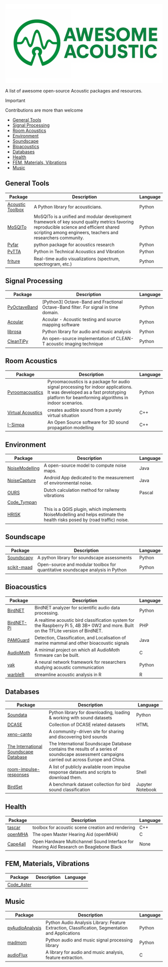 [![Awesome Acoustics](images/logo_1280x640.png)](#)

A list of awesome open-source Acoustic packages and resources.

> [!IMPORTANT]
> Contributions are more than welcome
- [General Tools](#general-tools)
- [Signal Processing](#signal-processing)
- [Room Acoustics](#room-acoustics)
- [Environment](#environment)
- [Soundscape](#soundscape)
- [Bioacoustics](#bioacoustics)
- [Databases](#databases)
- [Health](#health)
- [FEM, Materials, Vibrations](#fem,-materials,-vibrations)
- [Music](#music)


## General Tools

| Package | Description | Language |
|---------|-------------|----------|
| [Acoustic Toolbox](https://github.com/Universite-Gustave-Eiffel/acoustic-toolbox) | A Python library for acousticians. | Python |
| [MoSQITo](https://github.com/Eomys/MoSQITo) | MoSQITo is a unified and modular development framework of key sound quality metrics favoring reproducible science and efficient shared scripting among engineers, teachers and researchers community. | Python |
| [Pyfar](https://github.com/pyfar/pyfar) | python package for acoustics research | Python |
| [PyTTA](https://github.com/PyTTaMaster/PyTTa) | Python in Technical Acoustics and Vibration | Python |
| [friture](https://github.com/tlecomte/friture) | Real-time audio visualizations (spectrum, spectrogram, etc.) | Python |


## Signal Processing

| Package | Description | Language |
|---------|-------------|----------|
| [PyOctaveBand](https://github.com/jmrplens/PyOctaveBand) | [Python3] Octave-Band and Fractional Octave-Band filter. For signal in time domain.  | Python |
| [Acoular](https://github.com/acoular/acoular) | Acoular - Acoustic testing and source mapping software | Python |
| [librosa](https://github.com/librosa/librosa) | Python library for audio and music analysis | Python |
| [CleanTiPy](https://github.com/Universite-Gustave-Eiffel/CleanTiPy) | An open-source implementation of CLEAN-T acoustic imaging technique | Python |


## Room Acoustics

| Package | Description | Language |
|---------|-------------|----------|
| [Pyroomacoustics](https://github.com/LCAV/pyroomacoustics) | Pyroomacoustics is a package for audio signal processing for indoor applications. It was developed as a fast prototyping platform for beamforming algorithms in indoor scenarios. | Python |
| [Virtual Acoustics](https://www.virtualacoustics.org/) | creates audible sound from a purely virtual situation | C++ |
| [I-Simpa](https://github.com/Universite-Gustave-Eiffel/I-Simpa) | An Open Source software for 3D sound propagation modelling | C++ |


## Environment

| Package | Description | Language |
|---------|-------------|----------|
| [NoiseModelling](https://github.com/Universite-Gustave-Eiffel/NoiseModelling) | A open-source model to compute noise maps. | Java |
| [NoiseCapture](https://github.com/Universite-Gustave-Eiffel/NoiseCapture) | Android App dedicated to the measurement of environmental noise. | Java |
| [OURS](https://github.com/rivm-syso/OURS) | Dutch calculation method for railway vibrations | Pascal |
| [Code_Tympan](https://gitlab.com/tympan/code_tympan) |  |  |
| [HRISK](https://gitlab.com/jtagusari/hrisk-noisemodelling) | This is a QGIS plugin, which implements NoiseModelling and helps estimate the health risks posed by (road traffic) noise. |  |


## Soundscape

| Package | Description | Language |
|---------|-------------|----------|
| [Soundscapy](https://github.com/MitchellAcoustics/Soundscapy) | A python library for soundscape assessments | Python |
| [scikit-maad](https://github.com/scikit-maad/scikit-maad) | Open-source and modular toolbox for quantitative soundscape analysis in Python | Python |


## Bioacoustics

| Package | Description | Language |
|---------|-------------|----------|
| [BirdNET](https://github.com/kahst/BirdNET-Analyzer) | BirdNET analyzer for scientific audio data processing. | Python |
| [BirdNET-Pi](https://github.com/Nachtzuster/BirdNET-Pi) | A realtime acoustic bird classification system for the Raspberry Pi 5, 4B 3B+ 0W2 and more. Built on the TFLite version of BirdNET. | PHP |
| [PAMGuard](https://github.com/PAMGuard/PAMGuard) | Detection, Classification, and Localisation of marine mammal and other bioacoustic signals | Java |
| [AudioMoth](https://github.com/OpenAcousticDevices/AudioMoth-Project) | A minimal project on which all AudioMoth firmware can be built. | C |
| [vak](https://github.com/vocalpy/vak) | A neural network framework for researchers studying acoustic communication | Python |
| [warbleR](https://github.com/maRce10/warbleR) | streamline acoustic analysis in R | R |


## Databases

| Package | Description | Language |
|---------|-------------|----------|
| [Soundata](https://github.com/soundata/soundata) | Python library for downloading, loading & working with sound datasets | Python |
| [DCASE](https://github.com/DCASE-REPO/dcase_datalist) | Collection of DCASE related datasets | HTML |
| [xeno-canto](https://xeno-canto.org/) | A community-driven site for sharing and discovering bird sounds |  |
| [The International Soundscape Database](https://zenodo.org/records/10672568) | The International Soundscape Database contains the results of a series of soundscape assessment campaigns carried out across Europe and China. |  |
| [room-impulse-responses](https://github.com/RoyJames/room-impulse-responses) | A list of publicly available room impulse response datasets and scripts to download them.  | Shell |
| [BirdSet](https://github.com/DBD-research-group/BirdSet) | A benchmark dataset collection for bird sound classification | Jupyter Notebook |


## Health

| Package | Description | Language |
|---------|-------------|----------|
| [tascar](https://github.com/gisogrimm/tascar/) | toolbox for acoustic scene creation and rendering | C++ |
| [openMHA](https://github.com/HoerTech-gGmbH/openMHA) | The open Master Hearing Aid (openMHA) | C |
| [Cape4all](https://github.com/HoerTech-gGmbH/Cape4all) | Open Hardware Multichannel Sound Interface for Hearing Aid Research on Beaglebone Black | None |


## FEM, Materials, Vibrations

| Package | Description | Language |
|---------|-------------|----------|
| [Code_Aster](https://gitlab.com/codeaster/src) |  |  |


## Music

| Package | Description | Language |
|---------|-------------|----------|
| [pyAudioAnalysis](https://github.com/tyiannak/pyAudioAnalysis) | Python Audio Analysis Library: Feature Extraction, Classification, Segmentation and Applications | Python |
| [madmom](https://github.com/CPJKU/madmom) | Python audio and music signal processing library | Python |
| [audioFlux](https://github.com/libAudioFlux/audioFlux) | A library for audio and music analysis, feature extraction. | C |
